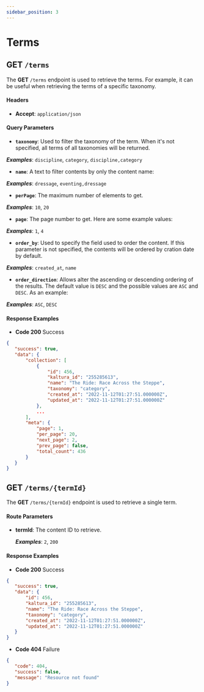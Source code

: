 ```yaml
---
sidebar_position: 3
---
```


# Terms

## GET `/terms`

The **GET** `/terms` endpoint is used to retrieve the terms. For example, it can be useful when retrieving the terms of a specific taxonomy.

#### Headers

* **Accept**: `application/json`

#### Query Parameters

* **`taxonomy`**: Used to filter the taxonomy of the term. When it's not specified, all terms of all taxonomies will be returned.

 ***Examples***: `discipline`, `category`, `discipline,category`


* **`name`**: A text to filter contents by only the content name:

 ***Examples***: `dressage`, `eventing,dressage`

* **`perPage`**: The maximum number of elements to get.

 ***Examples***: `10`, `20`

 * **`page`**: The page number to get. Here are some example values:

 ***Examples***: `1`, `4`

* **`order_by`**: Used to specify the field used to order the content. If this parameter is not specified, the contents will be ordered by cration date by default.

 ***Examples***: `created_at`, `name`

* **`order_direction`**: Allows alter the ascending or descending ordering of the results. The default value is `DESC` and the possible values are `ASC` and `DESC`. As an example:

 ***Examples***: `ASC`, `DESC`

#### Response Examples

* **Code 200** Success
 ```json
{
    "success": true,
    "data": {
        "collection": [
            {
                "id": 456,
                "kaltura_id": "255285613",
                "name": "The Ride: Race Across the Steppe",
                "taxonomy": "category",
                "created_at": "2022-11-12T01:27:51.000000Z",
                "updated_at": "2022-11-12T01:27:51.000000Z"
            },
            ...
        ],
        "meta": {
            "page": 1,
            "per_page": 20,
            "next_page": 2,
            "prev_page": false,
            "total_count": 436
        }
    }
}
 ```

## GET `/terms/{termId}`

The **GET** `/terms/{termId}` endpoint is used to retrieve a single term.

#### Route Parameters

* **termId**: The content ID to retrieve.

  ***Examples***: `2`, `200`

#### Response Examples


* **Code 200** Success
 ```json
{
    "success": true,
    "data": {
        "id": 456,
        "kaltura_id": "255285613",
        "name": "The Ride: Race Across the Steppe",
        "taxonomy": "category",
        "created_at": "2022-11-12T01:27:51.000000Z",
        "updated_at": "2022-11-12T01:27:51.000000Z"
    }
}
 ```

* **Code 404** Failure
 ```json
{
    "code": 404,
    "success": false,
    "message": "Resource not found"
}
 ```